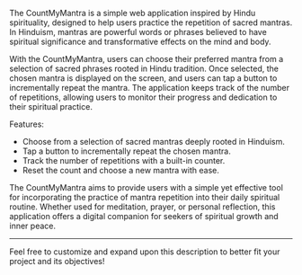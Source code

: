 
The CountMyMantra is a simple web application inspired by Hindu spirituality, designed to help users practice the repetition of sacred mantras. In Hinduism, mantras are powerful words or phrases believed to have spiritual significance and transformative effects on the mind and body.

With the CountMyMantra, users can choose their preferred mantra from a selection of sacred phrases rooted in Hindu tradition. Once selected, the chosen mantra is displayed on the screen, and users can tap a button to incrementally repeat the mantra. The application keeps track of the number of repetitions, allowing users to monitor their progress and dedication to their spiritual practice.

Features:
- Choose from a selection of sacred mantras deeply rooted in Hinduism.
- Tap a button to incrementally repeat the chosen mantra.
- Track the number of repetitions with a built-in counter.
- Reset the count and choose a new mantra with ease.

The CountMyMantra aims to provide users with a simple yet effective tool for incorporating the practice of mantra repetition into their daily spiritual routine. Whether used for meditation, prayer, or personal reflection, this application offers a digital companion for seekers of spiritual growth and inner peace.

---

Feel free to customize and expand upon this description to better fit your project and its objectives!
